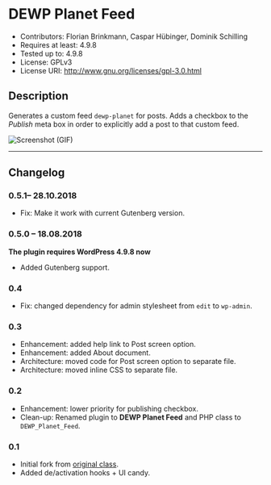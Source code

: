 # DEWP Planet Feed #
* Contributors:      Florian Brinkmann, Caspar Hübinger, Dominik Schilling
* Requires at least: 4.9.8
* Tested up to:      4.9.8
* License:           GPLv3
* License URI:       http://www.gnu.org/licenses/gpl-3.0.html

## Description ##
Generates a custom feed `dewp-planet` for posts. Adds a checkbox to the _Publish_ meta box in order to explicitly add a post to that custom feed.

![Screenshot (GIF)](https://github.com/deworg/dewp-planet-feed/blob/master/screenshot.gif?raw=true)

---

## Changelog

### 0.5.1– 28.10.2018

* Fix: Make it work with current Gutenberg version.

### 0.5.0 – 18.08.2018

**The plugin requires WordPress 4.9.8 now**

* Added Gutenberg support.

### 0.4
* Fix: changed dependency for admin stylesheet from `edit` to `wp-admin`.

### 0.3
* Enhancement: added help link to Post screen option.
* Enhancement: added About document.
* Architecture: moved code for Post screen option to separate file.
* Architecture: moved inline CSS to separate file.

### 0.2
* Enhancement: lower priority for publishing checkbox.
* Clean-up: Renamed plugin to __DEWP Planet Feed__ and PHP class to `DEWP_Planet_Feed`.

### 0.1
* Initial fork from [original class](https://github.com/ocean90/wpgrafie-theme/blob/master/classes/class-ds-wpgrafie-wp-planet-feed.php).
* Added de/activation hooks + UI candy.
